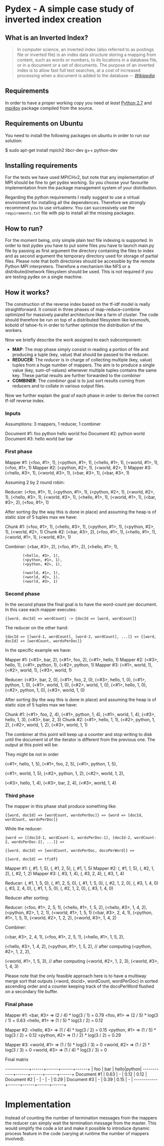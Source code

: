 # Pydex - A simple case study of inverted index creation

## What is an Inverted Index?

> In computer science, an inverted index (also referred to as postings
> file or inverted file) is an index data structure storing a mapping from
> content, such as words or numbers, to its locations in a database file,
> or in a document or a set of documents. The purpose of an inverted index
> is to allow fast full text searches, at a cost of increased processing
> when a document is added to the database
> -- <cite>[Wikipedia][1]</cite>

[1]:http://en.wikipedia.org/wiki/Inverted_index

## Requirements

In order to have a proper working copy you need *at least* [Python
2.7](http://) and [mpi4py](http://) package compiled from the source.

## Requirements on Ubuntu

You need to install the following packages on ubuntu in order to run our
solution:

$ sudo apt-get install mpich2 libcr-dev g++ python-dev

## Installing requirements

For the tests we have used MPICHv2, but note that any implementation of
MPI should be fine to get pydex working. So you choose your favourite
implementation from the package management system of your distribution.

Regarding the python requirements I really suggest to use a virtual
environment for installing all the dependences. Therefore we strongly
recommend you to use virtualenv. You can successively use the
`requirements.txt` file with pip to install all the missing packages.

## How to run?

For the moment being, only simple plain text file indexing is supported.
In order to test pydex you have to put some files you have to launch
main.py file by passing as first argument the directory containing the
files to index and as second argument the temporary directory used for
storage of partial files. Please note that both directories should be
accessible by the remote Python MPI interpreters. Therefore a mechanism
like NFS or a distributed/network filesystem should be used. This is not
required if you are testing pydex on a single machine.

## How it works?

The construction of the reverse index based on the tf-idf model is
really straightforward. It consist in three phases of map-reduce-combine
optimized for massively parallel architecture like a farm of cluster.
The code should therefore be run on top of a distributed filesystem like
kosmosfs, kobold of tahoe-fs in order to further optimize the
distribution of the workers.

Now we briefly describe the work assigned to each subcomponent:

- **MAP**: The *map* phase simply consist in reading a portion of file
  and producing a tuple (key, value) that should be passed to the
  reducer.
- **REDUCER**: The *reducer* is in charge of collecting multiple (key,
  value) tuples from a huge number of mappers. The aim is to produce a
  single value (key, sum-of-values) whenever multiple tuples contains
  the same key. These partial results are further forwarded to the
  *combiner*
- **COMBINER**: The *combiner* goal is to just sort results coming from
  reducers and to collate in various output files.

Now we further explain the goal of each phase in order to derive the
correct tf-idf reverse index.

### Inputs

Assumptions: 3 mappers, 1 reducer, 1 combiner

  Document #1: foo python hello world foo
  Document #2: python world
  Document #3: hello world bar bar

### First phase

  Mapper #1: (<foo, #1>, 1), (<python, #1>, 1), (<hello, #1>, 1), (<world, #1>, 1), (<foo, #1>, 1)
  Mapper #2: (<python, #2>, 1), (<world, #2>, 1)
  Mapper #3: (<hello, #3>, 1), (<world, #3>, 1), (<bar, #3>, 1), (<bar, #3>, 1)

Assuming 2 by 2 round robin:

  Reducer: (<foo, #1>, 1), (<python, #1>, 1),
           (<python, #2>, 1), (<world, #2>, 1),
           (<hello, #3>, 1), (<world, #3>, 1),
           (<hello, #1>, 1), (<world, #1>, 1),
           (<bar, #3>, 2), (<foo, #1>, 1)

After sorting (by the way this is done in place) and assuming the heap
is of static size of 5 tuples max we have:

  Chunk #1: (<foo, #1>, 1), (<hello, #3>, 1), (<python, #1>, 1), (<python, #2>, 1), (<world, #2>, 1)
  Chunk #2: (<bar, #3>, 2), (<foo, #1>, 1), (<hello, #1>, 1), (<world, #1>, 1), (<world, #3>, 1)

  Combiner: (<bar, #3>, 2),
            (<foo, #1>, 2),
            (<hello, #1>, 1),

            (<hello, #3>, 1),
            (<python, #1>, 1),
            (<python, #2>, 1),

            (<world, #1>, 1),
            (<world, #2>, 1),
            (<world, #3>, 1)

### Second phase

In the second phase the final goal is to have the word-count per
document. In this case each mapper executes:

    {[word, docId] => wordCount} -> {docId => [word, wordCount]}

The reducer on the other hand:

    {docId => [[word-1, wordCount], [word-2, wordCount], ...]} => {[word, docId] => [wordCount, wordsPerDoc]}

In the specific example we have:

  Mapper #1: (<#3>, bar, 2),   (<#1>, foo, 2),    (<#1>, hello, 1)
  Mapper #2: (<#3>, hello, 1), (<#1>, python, 1), (<#2>, python, 1)
  Mapper #3: (<#1>, world, 1), (<#2>, world, 1),  (<#3>, world, 1)

  Reducer: (<#3>, bar, 2, 0), (<#1>, foo, 2, 0), (<#3>, hello, 1, 0), (<#1>, python, 1, 0), (<#1>, world, 1, 0),
           (<#2>, world, 1, 0), (<#1>, hello, 1, 0), (<#2>, python, 1, 0), (<#3>, world, 1, 0)

After sorting (by the way this is done in place) and assuming the heap
is of static size of 5 tuples max we have:

  Chunk #1: (<#1>, foo, 2, 4), (<#1>, python, 1, 4), (<#1>, world, 1, 4), (<#3>, hello, 1, 3), (<#3>, bar, 2, 3)
  Chunk #2: (<#1>, hello, 1, 1), (<#2>, python, 1, 2), (<#2>, world, 1, 2), (<#3>, world, 1, 1)

The combiner at this point will keep up a counter and stop writing to
disk until the document id of the iterator is different from the
previous one. The output at this point will be:

They might be not in order

  (<#1>, hello, 1, 5),
  (<#1>, foo, 2, 5),
  (<#1>, python, 1, 5),

  (<#1>, world, 1, 5),
  (<#2>, python, 1, 2),
  (<#2>, world, 1, 2),

  (<#3>, hello, 1, 4),
  (<#3>, bar, 2, 4),
  (<#3>, world, 1, 4)

### Third phase

The mapper in this phase shall produce something like:

    {[word, docId] => [wordCount, wordsPerDoc]} => {word => [docId, wordCount, wordsPerDoc]}

While the reducer:

    {word => [[docId-1, wordCount-1, wordsPerDoc-1], [docId-2, wordCount-2, wordsPerDoc-2], ...]} =>

    {[word, docId] => [wordCount, wordsPerDoc, docsPerWord]} =>

    {[word, docId] => tfidf}

  Mapper #1: (<hello>, #1, 1, 5), (<foo>,    #1, 2, 5), (<python>, #1, 1, 5)
  Mapper #2: (<world>, #1, 1, 5), (<python>, #2, 1, 2), (<world>,  #2, 1, 2)
  Mapper #3: (<hello>, #3, 1, 4), (<bar>,    #3, 2, 4), (<world>,  #3, 1, 4)

  Reducer: (<hello>, #1, 1, 5, 0), (<foo>, #1, 2, 5, 0), (<world>, #1, 1, 5, 0), (<python>, #2, 1, 2, 0), (<hello>, #3, 1, 4, 0)
           (<bar>, #3, 2, 4, 0), (<python>, #1, 1, 5, 0), (<world>, #2, 1, 2, 0), (<world>, #3, 1, 4, 0)

Reducer after sorting:

  Reducer: (<foo, #1>, 2, 5, 1), (<hello, #1>, 1, 5, 2), (<hello, #3>, 1, 4, 2), (<python, #2>, 1, 2, 1), (<world, #1>, 1, 5, 1)
           (<bar, #3>, 2, 4, 1), (<python, #1>, 1, 5, 1), (<world, #2>, 1, 2, 2), (<world, #3>, 1, 4, 2)

  Combiner:

  (<bar, #3>, 2, 4, 1),
  (<foo, #1>, 2, 5, 1),
  (<hello, #1>, 1, 5, 2),

  (<hello, #3>, 1, 4, 2),
  (<python, #1>, 1, 5, 2), // after computing
  (<python, #2>, 1, 2, 2),

  (<world, #1>, 1, 5, 3), // after computing
  (<world, #2>, 1, 2, 3),
  (<world, #3>, 1, 4, 3)

Please note that the only feasible approach here is to have a multiway
merge sort that outputs (<word, docid>, wordCount, wordPerDoc) in sorted
ascending order and a counter keeping track of the docsPerWord flushed
on a secondary file buffer.

### Final phase

  Mapper #1: <bar, #3>    => (2 / 4) * log(3 / 1) = 0.79
             <foo, #1>    => (2 / 5) * log(3 / 1) = 0.63
             <hello, #1>  => (1 / 5) * log(3 / 2) = 0.12

  Mapper #2: <hello, #3>  => (1 / 4) * log(3 / 2) = 0.15
             <python, #1> => (1 / 5) * log(3 / 2) = 0.12
             <python, #2> => (1 / 2) * log(3 / 2) = 0.29

  Mapper #3: <world, #1>  => (1 / 5) * log(3 / 3) = 0
             <world, #2>  => (1 / 2) * log(3 / 3) = 0
             <world, #3>  => (1 / 4) * log(3 / 3) = 0

  Final matrix

  ------------+------+------+------+------+
              | foo  | bar  | hello|python|
  ------------+------+------+------+------+
  Document #1 | 0.63 | -    | 0.12 | 0.12 |
  Document #2 | -    | -    | -    | 0.29 |
  Document #3 | -    | 0.39 | 0.15 | -    |
  ------------+------+------+------+------+

Implementation
==============

Instead of counting the number of termination messages from the mappers
the reducer can simply wait the termination message from the master.
This would simplify the code a lot and make it possible to introduce
dynamic process feature in the code (varying at runtime the number of
mappers involved).
